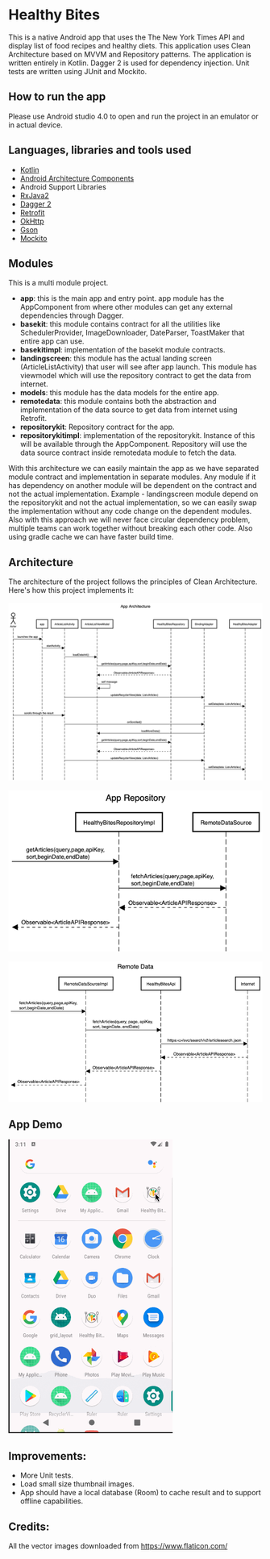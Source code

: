 # Healthy Bites
This is a native Android app that uses the The New York Times API and display list of food recipes and healthy diets. This application uses Clean Architecture based on MVVM and Repository patterns. The application is written entirely in Kotlin. Dagger 2 is used for dependency injection. Unit tests are written using JUnit and Mockito.

## How to run the app
Please use Android studio 4.0 to open and run the project in an emulator or in actual device.

## Languages, libraries and tools used

* [Kotlin](https://kotlinlang.org/)
* [Android Architecture Components](https://developer.android.com/topic/libraries/architecture/index.html)
* Android Support Libraries
* [RxJava2](https://github.com/ReactiveX/RxJava/wiki/What's-different-in-2.0)
* [Dagger 2](https://github.com/google/dagger)
* [Retrofit](http://square.github.io/retrofit/)
* [OkHttp](http://square.github.io/okhttp/)
* [Gson](https://github.com/google/gson)
* [Mockito](http://site.mockito.org/)

## Modules
This is a multi module project.
* **app**: this is the main app and entry point. app module has the AppComponent from where other modules can get any external dependencies through Dagger.
* **basekit**: this module contains contract for all the utilities like SchedulerProvider, ImageDownloader, DateParser, ToastMaker that entire app can use.
* **basekitimpl**: implementation of the basekit module contracts.
* **landingscreen**: this module has the actual landing screen (ArticleListActivity) that user will see after app launch. This module has viewmodel which will use the repository contract to get the data from internet.
* **models**: this module has the data models for the entire app.
* **remotedata**: this module contains both the abstraction and implementation of the data source to get data from internet using Retrofit.
* **repositorykit**: Repository contract for the app.
* **repositorykitimpl**: implementation of the repositorykit. Instance of this will be available through the AppComponent. Repository will use the data source contract inside remotedata module to fetch the data.

With this architecture we can easily maintain the app as we have separated module contract and implementation in separate modules. Any module if it has dependency on another module will be dependent on the contract and not the actual implementation. Example - landingscreen module depend on the repositorykit and not the actual implementation, so we can easily swap the implementation without any code change on the dependent modules. Also with this approach we will never face circular dependency problem, multiple teams can work together without breaking each other code. Also using gradle cache we can have faster build time.

## Architecture
The architecture of the project follows the principles of Clean Architecture. Here's how this project implements it:
<br/>
<br/>
![architecture](images/App_Architecture_1.png)
<br/>
<br/>
![architecture](images/App_Architecture_2.png)
<br/>
<br/>
![architecture](images/App_Architecture_3.png)
## App Demo
![app demo](images/healthy_bites_demo.gif)

## Improvements:
* More Unit tests.
* Load small size thumbnail images.
* App should have a local database (Room) to cache result and to support offline capabilities.

## Credits:
All the vector images downloaded from https://www.flaticon.com/
